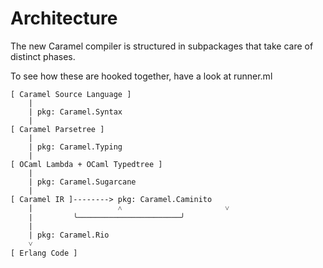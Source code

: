 # Architecture

The new Caramel compiler is structured in subpackages that take care of
distinct phases.

To see how these are hooked together, have a look at runner.ml

```
[ Caramel Source Language ]
	|
	| pkg: Caramel.Syntax
	|
[ Caramel Parsetree ]
	|
	| pkg: Caramel.Typing
	|
[ OCaml Lambda + OCaml Typedtree ]
	|
	| pkg: Caramel.Sugarcane
	|
[ Caramel IR ]--------> pkg: Caramel.Caminito
	|					˄                       ˅
	|         ╰───────────────────────╯
	|
	| pkg: Caramel.Rio
	˅
[ Erlang Code ]
```



